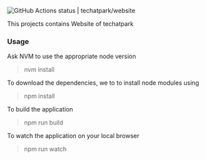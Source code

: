 ![GitHub Actions status | techatpark/website](https://github.com/techatpark/website/workflows/Node%20CI/badge.svg)


This projects contains Website of techatpark


### Usage

Ask NVM to use the appropriate node version

> nvm install

To download the dependencies, we to to install node modules using

> npm install

To build the application

> npm run build

To watch the application on your local browser

> npm run watch
